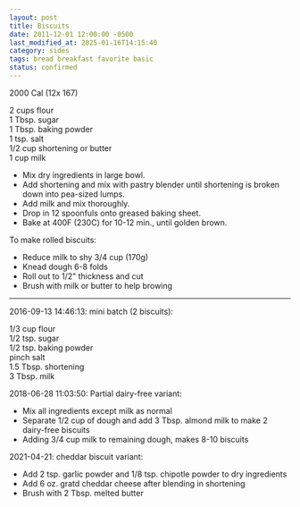 ```yaml
---
layout: post
title: Biscuits
date: 2011-12-01 12:00:00 -0500
last_modified_at: 2025-01-16T14:15:40
category: sides
tags: bread breakfast favorite basic
status: confirmed
---
```

2000 Cal (12x 167)
  
2 cups flour  
1 Tbsp. sugar  
1 Tbsp. baking powder  
1 tsp. salt  
1/2 cup shortening or butter  
1 cup milk  

* Mix dry ingredients in large bowl.  
* Add shortening and mix with pastry blender until shortening is broken down into pea-sized lumps.  
* Add milk and mix thoroughly.  
* Drop in 12 spoonfuls onto greased baking sheet.  
* Bake at 400F (230C) for 10-12 min., until golden brown.  

To make rolled biscuits:
* Reduce milk to shy 3/4 cup (170g)
* Knead dough 6-8 folds
* Roll out to 1/2" thickness and cut
* Brush with milk or butter to help browing

---

2016-09-13 14:46:13: mini batch (2 biscuits):

1/3 cup flour  
1/2 tsp. sugar  
1/2 tsp. baking powder  
pinch salt  
1.5 Tbsp. shortening  
3 Tbsp. milk

2018-06-28 11:03:50: Partial dairy-free variant:

* Mix all ingredients except milk as normal
* Separate 1/2 cup of dough and add 3 Tbsp. almond milk to make 2 dairy-free biscuits
* Adding 3/4 cup milk to remaining dough, makes 8-10 biscuits

2021-04-21: cheddar biscuit variant:

* Add 2 tsp. garlic powder and 1/8 tsp. chipotle powder to dry ingredients
* Add 6 oz. gratd cheddar cheese after blending in shortening
* Brush with 2 Tbsp. melted butter
